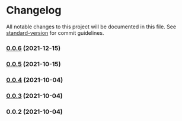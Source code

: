 # Changelog

All notable changes to this project will be documented in this file. See [standard-version](https://github.com/conventional-changelog/standard-version) for commit guidelines.

### [0.0.6](https://github.com/jlguenego/express-oauth2-client/compare/v0.0.5...v0.0.6) (2021-12-15)

### [0.0.5](https://github.com/jlguenego/express-oauth2-client/compare/v0.0.4...v0.0.5) (2021-10-15)

### [0.0.4](https://github.com/jlguenego/express-oauth2-client/compare/v0.0.3...v0.0.4) (2021-10-04)

### [0.0.3](https://github.com/jlguenego/express-oauth2-client/compare/v0.0.2...v0.0.3) (2021-10-04)

### 0.0.2 (2021-10-04)
